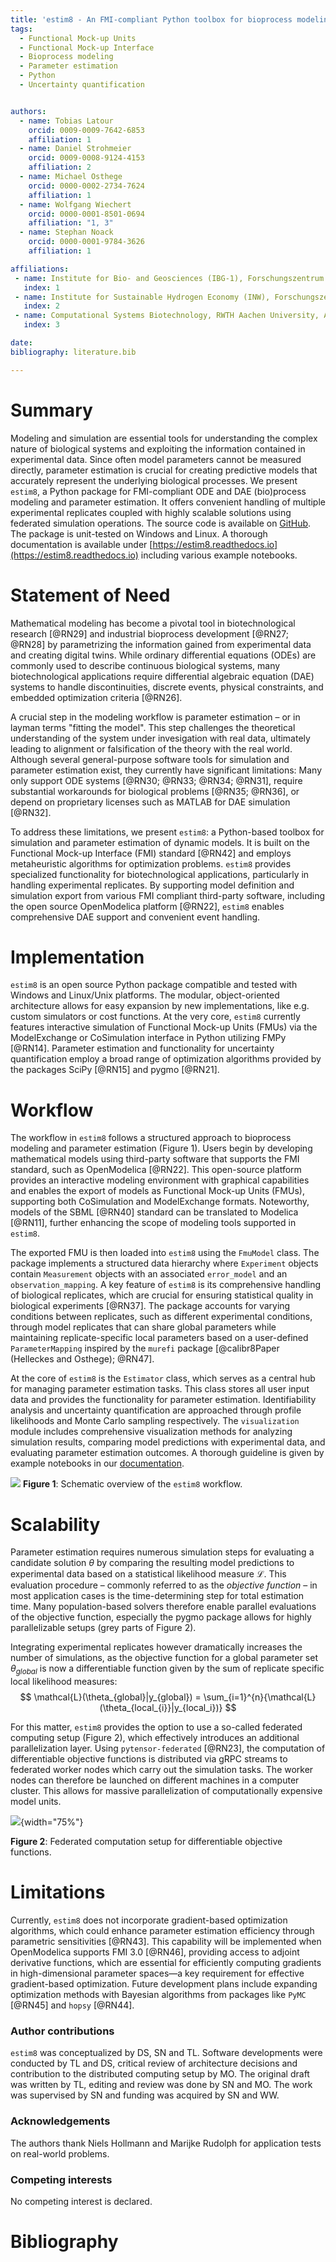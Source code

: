 ```yaml
---
title: 'estim8 - An FMI-compliant Python toolbox for bioprocess modeling and parameter estimation'
tags:
  - Functional Mock-up Units
  - Functional Mock-up Interface
  - Bioprocess modeling
  - Parameter estimation
  - Python
  - Uncertainty quantification


authors:
  - name: Tobias Latour
    orcid: 0009-0009-7642-6853
    affiliation: 1
  - name: Daniel Strohmeier
    orcid: 0009-0008-9124-4153
    affiliation: 2
  - name: Michael Osthege
    orcid: 0000-0002-2734-7624
    affiliation: 1
  - name: Wolfgang Wiechert
    orcid: 0000-0001-8501-0694
    affiliation: "1, 3"
  - name: Stephan Noack
    orcid: 0000-0001-9784-3626
    affiliation: 1

affiliations:
 - name: Institute for Bio- and Geosciences (IBG-1), Forschungszentrum Jülich GmbH, Jülich, Germany
   index: 1
 - name: Institute for Sustainable Hydrogen Economy (INW), Forschungszentrum Jülich GmbH, Jülich, Germany
   index: 2
 - name: Computational Systems Biotechnology, RWTH Aachen University, Aachen, Germany
   index: 3

date:
bibliography: literature.bib

---
```


# Summary
Modeling and simulation are essential tools for understanding the complex nature of biological systems and exploiting the information contained in experimental data. Since often model parameters cannot be measured directly, parameter estimation is crucial for creating predictive models that accurately represent the underlying biological processes. We present $\texttt{estim8}$, a Python package for FMI-compliant ODE and DAE (bio)process modeling and parameter estimation. It offers convenient handling of multiple experimental replicates coupled with highly scalable solutions using federated simulation operations. The source code is available on [GitHub](https://github.com/JuBiotech/estim8). The package is unit-tested on Windows and Linux. A thorough documentation is available under [https://estim8.readthedocs.io](https://estim8.readthedocs.io) including various example notebooks.

# Statement of Need
Mathematical modeling has become a pivotal tool in biotechnological research [@RN29] and industrial bioprocess development [@RN27; @RN28] by parametrizing the information gained from experimental data and creating digital twins. While ordinary differential equations (ODEs) are commonly used to describe continuous biological systems, many biotechnological applications require differential algebraic equation (DAE) systems to handle discontinuities, discrete events, physical constraints, and embedded optimization criteria [@RN26].

A crucial step in the modeling workflow is parameter estimation – or in layman terms "fitting the model". This step challenges the theoretical understanding of the system under invesigation with real data, ultimately leading to alignment or falsification of the theory with the real world. Although several general-purpose software tools for simulation and parameter estimation exist, they currently have significant limitations: Many only support ODE systems [@RN30; @RN33; @RN34; @RN31], require substantial workarounds for biological problems [@RN35; @RN36], or depend on proprietary licenses such as MATLAB for DAE simulation [@RN32].

To address these limitations, we present $\texttt{estim8}$: a Python-based toolbox for simulation and parameter estimation of dynamic models. It is built on the Functional Mock-up Interface (FMI) standard [@RN42] and employs metaheuristic algorithms for optimization problems. $\texttt{estim8}$ provides specialized functionality for biotechnological applications, particularly in handling experimental replicates. By supporting model definition and simulation export from various FMI compliant third-party software, including the open source OpenModelica platform [@RN22], $\texttt{estim8}$ enables comprehensive DAE support and convenient event handling.



# Implementation
$\texttt{estim8}$ is an open source Python package compatible and tested with Windows and Linux/Unix platforms. The modular, object-oriented architecture allows for easy expansion by new implementations, like e.g. custom simulators or cost functions. At the very core, $\texttt{estim8}$ currently features interactive simulation of Functional Mock-up Units (FMUs) via the ModelExchange or CoSimulation interface in Python utilizing FMPy [@RN14]. Parameter estimation and functionality for uncertainty quantification employ a broad range of optimization algorithms provided by the packages SciPy [@RN15] and pygmo [@RN21].

# Workflow
The workflow in $\texttt{estim8}$ follows a structured approach to bioprocess modeling and parameter estimation (Figure 1). Users begin by developing mathematical models using third-party software that supports the FMI standard, such as OpenModelica [@RN22]. This open-source platform provides an interactive modeling environment with graphical capabilities and enables the export of models as Functional Mock-up Units (FMUs), supporting both CoSimulation and ModelExchange formats. Noteworthy, models of the SBML [@RN40] standard can be translated to Modelica [@RN11], further enhancing the scope of modeling tools supported in $\texttt{estim8}$.

The exported FMU is then loaded into $\texttt{estim8}$ using the $\texttt{FmuModel}$ class. The package implements a structured data hierarchy where $\texttt{Experiment}$ objects contain $\texttt{Measurement}$ objects with an associated $\texttt{error\_model}$ and an $\texttt{observation\_mapping}$. A key feature of $\texttt{estim8}$ is its comprehensive handling of biological replicates, which are crucial for ensuring statistical quality in biological experiments [@RN37]. The package accounts for varying conditions between replicates, such as different experimental conditions, through model replicates that can share global parameters while maintaining replicate-specific local parameters based on a user-defined $\texttt{ParameterMapping}$ inspired by the $\texttt{murefi}$ package [@calibr8Paper (Helleckes and Osthege); @RN47].

At the core of $\texttt{estim8}$ is the $\texttt{Estimator}$ class, which serves as a central hub for managing parameter estimation tasks. This class
stores all user input data and provides the functionality for parameter estimation. Identifiability analysis and uncertainty quantification are approached through profile likelihoods and Monte Carlo sampling respectively. The `visualization` module includes comprehensive visualization methods for analyzing simulation results, comparing model predictions with experimental data, and evaluating parameter estimation outcomes. A thorough guideline is given by example notebooks in our [documentation](https://estim8.readthedocs.io/en/latest/).

![](estim8_workflow.png)
__Figure 1__: Schematic overview of the $\texttt{estim8}$ workflow.


# Scalability

Parameter estimation requires numerous simulation steps for evaluating a candidate solution $\theta$ by comparing the resulting model predictions to experimental data based on a statistical likelihood measure $\mathcal{L}$. This evaluation procedure – commonly referred to as the _objective function_ – in most application cases is the time-determining step for total estimation time.
Many population-based solvers therefore enable parallel evaluations of the objective function, especially the pygmo package allows for highly parallelizable setups (grey parts of Figure 2).

Integrating experimental replicates however dramatically increases the number of simulations, as the objective function for a global parameter set $\theta_{global}$ is now a differentiable function given by the sum of replicate specific local likelihood measures:
$$
\mathcal{L}(\theta_{global}|y_{global}) = \sum_{i=1}^{n}{\mathcal{L}(\theta_{local_{i}}|y_{local_i})}
$$

For this matter, $\texttt{estim8}$ provides the option to use a so-called federated computing setup (Figure 2), which effectively introduces an additional parallelization layer. Using $\texttt{pytensor-federated}$ [@RN23], the computation of differentiable objective functions is distributed via gRPC streams to federated worker nodes which carry out the simulation tasks. The worker nodes can therefore be launched on different machines in a computer cluster. This allows for massive parallelization of computationally expensive model units.


![](federated_workers.png){width="75%"}


__Figure 2__: Federated computation setup for differentiable objective functions.

# Limitations
Currently, $\texttt{estim8}$ does not incorporate gradient-based optimization algorithms, which could enhance parameter estimation efficiency through parametric sensitivities [@RN43]. This capability will be implemented when OpenModelica supports FMI 3.0 [@RN46], providing access to adjoint derivative functions, which are essential for efficiently computing gradients in high-dimensional parameter spaces—a key requirement for effective gradient-based optimization. Future development plans include expanding optimization methods with Bayesian algorithms from packages like $\texttt{PyMC}$ [@RN45] and $\texttt{hopsy}$ [@RN44].

### Author contributions
$\texttt{estim8}$ was conceptualized by DS, SN and TL.
Software developments were conducted by TL and DS, critical review of architecture decisions and contribution to the distributed computing setup by MO.
The original draft was written by TL, editing and review was done by SN and MO.
The work was supervised by SN and funding was acquired by SN and WW.

### Acknowledgements
The authors thank Niels Hollmann and Marijke Rudolph for application tests on real-world problems.

### Competing interests
No competing interest is declared.



# Bibliography
